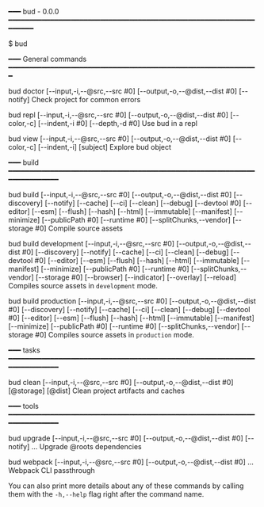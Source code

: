 ━━━ bud - 0.0.0 ━━━━━━━━━━━━━━━━━━━━━━━━━━━━━━━━━━━━━━━━━━━━━━━━━━━━━━━━━━━━━━━━━

  $ bud <command>

━━━ General commands ━━━━━━━━━━━━━━━━━━━━━━━━━━━━━━━━━━━━━━━━━━━━━━━━━━━━━━━━━━━━

  bud doctor [--input,-i,--@src,--src #0] [--output,-o,--@dist,--dist #0] [--notify]
    Check project for common errors

  bud repl [--input,-i,--@src,--src #0] [--output,-o,--@dist,--dist #0] [--color,-c] [--indent,-i #0] [--depth,-d #0]
    Use bud in a repl

  bud view [--input,-i,--@src,--src #0] [--output,-o,--@dist,--dist #0] [--color,-c] [--indent,-i] [subject]
    Explore bud object

━━━ build ━━━━━━━━━━━━━━━━━━━━━━━━━━━━━━━━━━━━━━━━━━━━━━━━━━━━━━━━━━━━━━━━━━━━━━━

  bud build [--input,-i,--@src,--src #0] [--output,-o,--@dist,--dist #0] [--discovery] [--notify] [--cache] [--ci] [--clean] [--debug] [--devtool #0] [--editor] [--esm] [--flush] [--hash] [--html] [--immutable] [--manifest] [--minimize] [--publicPath #0] [--runtime #0] [--splitChunks,--vendor] [--storage #0]
    Compile source assets

  bud build development [--input,-i,--@src,--src #0] [--output,-o,--@dist,--dist #0] [--discovery] [--notify] [--cache] [--ci] [--clean] [--debug] [--devtool #0] [--editor] [--esm] [--flush] [--hash] [--html] [--immutable] [--manifest] [--minimize] [--publicPath #0] [--runtime #0] [--splitChunks,--vendor] [--storage #0] [--browser] [--indicator] [--overlay] [--reload]
    Compiles source assets in `development` mode.

  bud build production [--input,-i,--@src,--src #0] [--output,-o,--@dist,--dist #0] [--discovery] [--notify] [--cache] [--ci] [--clean] [--debug] [--devtool #0] [--editor] [--esm] [--flush] [--hash] [--html] [--immutable] [--manifest] [--minimize] [--publicPath #0] [--runtime #0] [--splitChunks,--vendor] [--storage #0]
    Compiles source assets in `production` mode.

━━━ tasks ━━━━━━━━━━━━━━━━━━━━━━━━━━━━━━━━━━━━━━━━━━━━━━━━━━━━━━━━━━━━━━━━━━━━━━━

  bud clean [--input,-i,--@src,--src #0] [--output,-o,--@dist,--dist #0] [@storage] [@dist]
    Clean project artifacts and caches

━━━ tools ━━━━━━━━━━━━━━━━━━━━━━━━━━━━━━━━━━━━━━━━━━━━━━━━━━━━━━━━━━━━━━━━━━━━━━━

  bud upgrade [--input,-i,--@src,--src #0] [--output,-o,--@dist,--dist #0] [--notify] ...
    Upgrade @roots dependencies

  bud webpack [--input,-i,--@src,--src #0] [--output,-o,--@dist,--dist #0] ...
    Webpack CLI passthrough

You can also print more details about any of these commands by calling them with 
the `-h,--help` flag right after the command name.